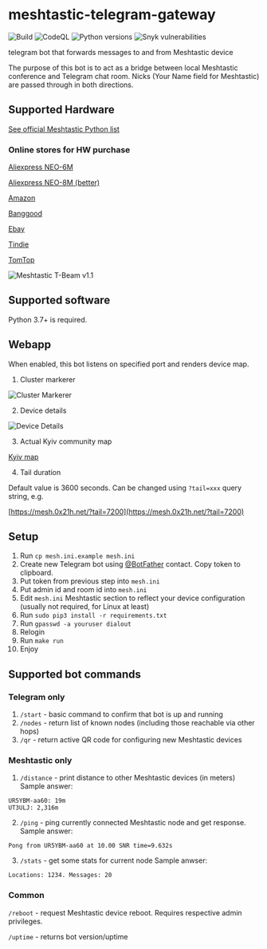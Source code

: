 # meshtastic-telegram-gateway
![Build](https://github.com/tb0hdan/meshtastic-telegram-gateway/actions/workflows/build.yml/badge.svg)
![CodeQL](https://github.com/tb0hdan/meshtastic-telegram-gateway/actions/workflows/codeql-analysis.yml/badge.svg)
![Python versions](https://shields.io/badge/python-3.7%20|%203.8%20|%203.9%20|%203.10-green)
![Snyk vulnerabilities](https://img.shields.io/snyk/vulnerabilities/github/tb0hdan/meshtastic-telegram-gateway)

telegram bot that forwards messages to and from Meshtastic device

The purpose of this bot is to act as a bridge between local Meshtastic conference and
Telegram chat room. Nicks (Your Name field for Meshtastic) are passed through in both directions.

## Supported Hardware

[See official Meshtastic Python list](https://github.com/meshtastic/python/blob/master/meshtastic/supported_device.py)

### Online stores for HW purchase

[Aliexpress NEO-6M](https://www.aliexpress.com/item/4001178678568.html)

[Aliexpress NEO-8M (better)](https://www.aliexpress.com/item/4001287221970.html)

[Amazon](https://www.amazon.com/TTGO-Meshtastic-T-Beam-Bluetooth-Battery/dp/B08GLDQDW1)

[Banggood](https://www.banggood.com/LILYGO-TTGO-Meshtastic-T-Beam-V1_1-ESP32-433-or-915-or-923Mhz-WiFi-Bluetooth-ESP32-GPS-NEO-6M-SMA-18650-Battery-Holder-With-OLED-p-1727472.html)

[Ebay](https://www.ebay.com/itm/353398290066)

[Tindie](https://www.tindie.com/products/lilygo/lilygo-ttgo-t-beam-v11-esp32/)

[TomTop](https://www.tomtop.com/p-e13012-4.html)

![Meshtastic T-Beam v1.1](https://raw.githubusercontent.com/tb0hdan/meshtastic-telegram-gateway/master/img/tbeam_11.jpeg)

## Supported software

Python 3.7+ is required.

## Webapp

When enabled, this bot listens on specified port and renders device map.

1. Cluster markerer

![Cluster Markerer](https://raw.githubusercontent.com/tb0hdan/meshtastic-telegram-gateway/master/img/gmaps.png)

2. Device details

![Device Details](https://raw.githubusercontent.com/tb0hdan/meshtastic-telegram-gateway/master/img/gmaps_details.png)

3. Actual Kyiv community map

[Kyiv map](https://mesh.0x21h.net)

4. Tail duration

Default value is 3600 seconds. Can be changed using `?tail=xxx` query string, e.g.

[https://mesh.0x21h.net/?tail=7200](https://mesh.0x21h.net/?tail=7200)


## Setup

1. Run `cp mesh.ini.example mesh.ini`
2. Create new Telegram bot using [@BotFather](https://t.me/BotFather) contact. Copy token to clipboard.
3. Put token from previous step into `mesh.ini`
4. Put admin id and room id into `mesh.ini`
5. Edit `mesh.ini` Meshtastic section to reflect your device configuration (usually not required, for Linux at least)
6. Run `sudo pip3 install -r requirements.txt`
7. Run `gpasswd -a youruser dialout`
8. Relogin
9. Run `make run`
10. Enjoy


## Supported bot commands

### Telegram only

1. `/start` - basic command to confirm that bot is up and running
2. `/nodes` - return list of known nodes (including those reachable via other hops)
3. `/qr` - return active QR code for configuring new Meshtastic devices


### Meshtastic only

1. `/distance` - print distance to other Meshtastic devices (in meters)
Sample answer:

```
UR5YBM-aa60: 19m
UT3ULJ: 2,316m
```


2. `/ping` - ping currently connected Meshtastic node and get response.
Sample answer:

```
Pong from UR5YBM-aa60 at 10.00 SNR time=9.632s
```

3. `/stats` - get some stats for current node
Sample anwser:

```
Locations: 1234. Messages: 20
```

### Common

`/reboot` - request Meshtastic device reboot. Requires respective admin privileges.

`/uptime` - returns bot version/uptime
